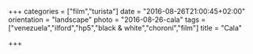 +++
categories = ["film","turista"]
date = "2016-08-26T21:00:45+02:00"
orientation = "landscape"
photo = "2016-08-26-cala"
tags = ["venezuela","ilford","hp5","black & white","choroní","film"]
title = "Cala"

+++
